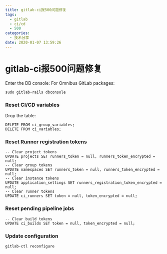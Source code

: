 ```yaml
---
title: gitlab-ci报500问题修复
tags:
  - gitlab
  - ci/cd
  - 500
categories:
  - 技术分享
date: 2020-01-07 13:59:26
---
```

# gitlab-ci报500问题修复

Enter the DB console:
For Omnibus GitLab packages:
```
sudo gitlab-rails dbconsole
```
<!-- more -->
### Reset CI/CD variables
Drop the table:
```
DELETE FROM ci_group_variables;
DELETE FROM ci_variables;
```
### Reset Runner registration tokens
```
-- Clear project tokens
UPDATE projects SET runners_token = null, runners_token_encrypted = null;
-- Clear group tokens
UPDATE namespaces SET runners_token = null, runners_token_encrypted = null;
-- Clear instance tokens
UPDATE application_settings SET runners_registration_token_encrypted = null;
-- Clear runner tokens
UPDATE ci_runners SET token = null, token_encrypted = null;
```
### Reset pending pipeline jobs
```
-- Clear build tokens
UPDATE ci_builds SET token = null, token_encrypted = null;
```
### Update configuration
```
gitlab-ctl reconfigure
```
